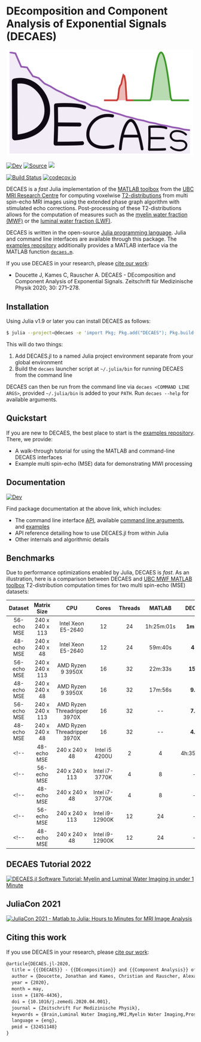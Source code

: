 # DEcomposition and Component Analysis of Exponential Signals (DECAES)

<p align="left"> <img width="500px" src="./docs/src/assets/logo.gif"> </p>

<!-- [![Stable](https://img.shields.io/badge/docs-stable-blue.svg)](https://jondeuce.github.io/DECAES.jl/stable) -->
[![Dev](https://img.shields.io/badge/docs-dev-blue.svg)](https://jondeuce.github.io/DECAES.jl/dev)
[![Source](https://img.shields.io/badge/source-github-blue)](https://github.com/jondeuce/DECAES.jl)
<a href="https://doi.org/10.1016/j.zemedi.2020.04.001"> <img src="https://cdn.ncbi.nlm.nih.gov/corehtml/query/egifs/https:--linkinghub.elsevier.com-ihub-images-PubMedLink.gif" height="20"> </a>
<!-- [![Z Med Phys](https://cdn.ncbi.nlm.nih.gov/corehtml/query/egifs/https:--linkinghub.elsevier.com-ihub-images-PubMedLink.gif)](https://doi.org/10.1016/j.zemedi.2020.04.001) -->

[![Build Status](https://github.com/jondeuce/DECAES.jl/actions/workflows/CI.yml/badge.svg?branch=master)](https://github.com/jondeuce/DECAES.jl/actions/workflows/CI.yml?query=branch%3Amaster)
[![codecov.io](https://codecov.io/github/jondeuce/DECAES.jl/branch/master/graph/badge.svg)](https://codecov.io/github/jondeuce/DECAES.jl/branch/master)

DECAES is a *fast* Julia implementation of the [MATLAB toolbox](https://mriresearch.med.ubc.ca/news-projects/myelin-water-fraction/) from the [UBC MRI Research Centre](https://mriresearch.med.ubc.ca/) for computing voxelwise [T2-distributions](https://doi.org/10.1016/0022-2364(89)90011-5) from multi spin-echo MRI images using the extended phase graph algorithm with stimulated echo corrections.
Post-processing of these T2-distributions allows for the computation of measures such as the [myelin water fraction (MWF)](https://doi.org/10.1002/mrm.1910310614) or the [luminal water fraction (LWF)](https://doi.org/10.1148/radiol.2017161687).

DECAES is written in the open-source [Julia programming language](https://julialang.org/).
Julia and command line interfaces are available through this package.
The [examples repository](https://github.com/jondeuce/mwiexamples) additionally provides a MATLAB interface via the MATLAB function [`decaes.m`](./api/decaes.m).

If you use DECAES in your research, please [cite our work](./CITATION.bib):

* Doucette J, Kames C, Rauscher A. DECAES - DEcomposition and Component Analysis of Exponential Signals. Zeitschrift für Medizinische Physik 2020; 30: 271–278.

## Installation

Using Julia v1.9 or later you can install DECAES as follows:

```bash
$ julia --project=@decaes -e 'import Pkg; Pkg.add("DECAES"); Pkg.build("DECAES")'
```

This will do two things:

1. Add DECAES.jl to a named Julia project environment separate from your global environment
2. Build the `decaes` launcher script at `~/.julia/bin` for running DECAES from the command line

DECAES can then be run from the command line via `decaes <COMMAND LINE ARGS>`, provided `~/.julia/bin` is added to your `PATH`.
Run `decaes --help` for available arguments.

## Quickstart

If you are new to DECAES, the best place to start is the [examples repository](https://github.com/jondeuce/mwiexamples).
There, we provide:

* A walk-through tutorial for using the MATLAB and command-line DECAES interfaces
* Example multi spin-echo (MSE) data for demonstrating MWI processing

## Documentation

[![Dev](https://img.shields.io/badge/docs-dev-blue.svg)](https://jondeuce.github.io/DECAES.jl/dev)

Find package documentation at the above link, which includes:

* The command line interface [API](https://jondeuce.github.io/DECAES.jl/dev/cli), available [command line arguments](https://jondeuce.github.io/DECAES.jl/dev/cli/#Arguments-1), and [examples](https://jondeuce.github.io/DECAES.jl/dev/cli/#Examples-1)
* API reference detailing how to use DECAES.jl from within Julia
* Other internals and algorithmic details

## Benchmarks

Due to performance optimizations enabled by Julia, DECAES is *fast*.
As an illustration, here is a comparison between DECAES and [UBC MWF MATLAB toolbox](https://github.com/ubcmri/ubcmwf) T2-distribution computation times for two multi spin-echo (MSE) datasets:

<center>

| Dataset     | Matrix Size     | CPU                          | Cores | Threads | MATLAB     | **DECAES** |
| :---:       | :---:           | :---:                        | :---: | :---:   | :---:      | :---:      |
| 56-echo MSE | 240 x 240 x 113 | Intel Xeon E5-2640           | 12    | 24      | 1h:25m:01s | **1m:07s** |
| 48-echo MSE | 240 x 240 x 48  | Intel Xeon E5-2640           | 12    | 24      | 59m:40s    | **40s**    |
| 56-echo MSE | 240 x 240 x 113 | AMD Ryzen 9 3950X            | 16    | 32      | 22m:33s    | **15.6s**  |
| 48-echo MSE | 240 x 240 x 48  | AMD Ryzen 9 3950X            | 16    | 32      | 17m:56s    | **9.3s**   |
| 56-echo MSE | 240 x 240 x 113 | AMD Ryzen Threadripper 3970X | 16    | 32      | --         | **7.7s**   |
| 48-echo MSE | 240 x 240 x 48  | AMD Ryzen Threadripper 3970X | 16    | 32      | --         | **4.3s**   |
<!-- | 48-echo MSE | 240 x 240 x 48  | Intel i5 4200U          | 2     | 4       | 4h:35m:18s | **6m:42s** | -->
<!-- | 56-echo MSE | 240 x 240 x 113 | Intel i7-3770K          | 4     | 8       | --         | **5m:39s** | -->
<!-- | 48-echo MSE | 240 x 240 x 48  | Intel i7-3770K          | 4     | 8       | --         | **3m:07s** | -->
<!-- | 56-echo MSE | 240 x 240 x 113 | Intel i9-12900K         | 12    | 24      | --         | **15.4s**  | -->
<!-- | 48-echo MSE | 240 x 240 x 48  | Intel i9-12900K         | 12    | 24      | --         | **9.2s**   | -->

</center>

## DECAES Tutorial 2022

[![DECAES.jl Software Tutorial: Myelin and Luminal Water Imaging in under 1 Minute](https://imgur.com/Ulh6jA0.png)](https://www.youtube.com/watch?v=xCKWWNywOTw)

## JuliaCon 2021

[![JuliaCon 2021 - Matlab to Julia: Hours to Minutes for MRI Image Analysis](https://imgur.com/zJpRdtx.png)](https://www.youtube.com/watch?v=6OxsK2R5VkA)

## Citing this work

If you use DECAES in your research, please [cite our work](https://doi.org/10.1016/j.zemedi.2020.04.001):

```tex
@article{DECAES.jl-2020,
  title = {{{DECAES}} - {{DEcomposition}} and {{Component Analysis}} of {{Exponential Signals}}},
  author = {Doucette, Jonathan and Kames, Christian and Rauscher, Alexander},
  year = {2020},
  month = may,
  issn = {1876-4436},
  doi = {10.1016/j.zemedi.2020.04.001},
  journal = {Zeitschrift Fur Medizinische Physik},
  keywords = {Brain,Luminal Water Imaging,MRI,Myelin Water Imaging,Prostate},
  language = {eng},
  pmid = {32451148}
}
```
